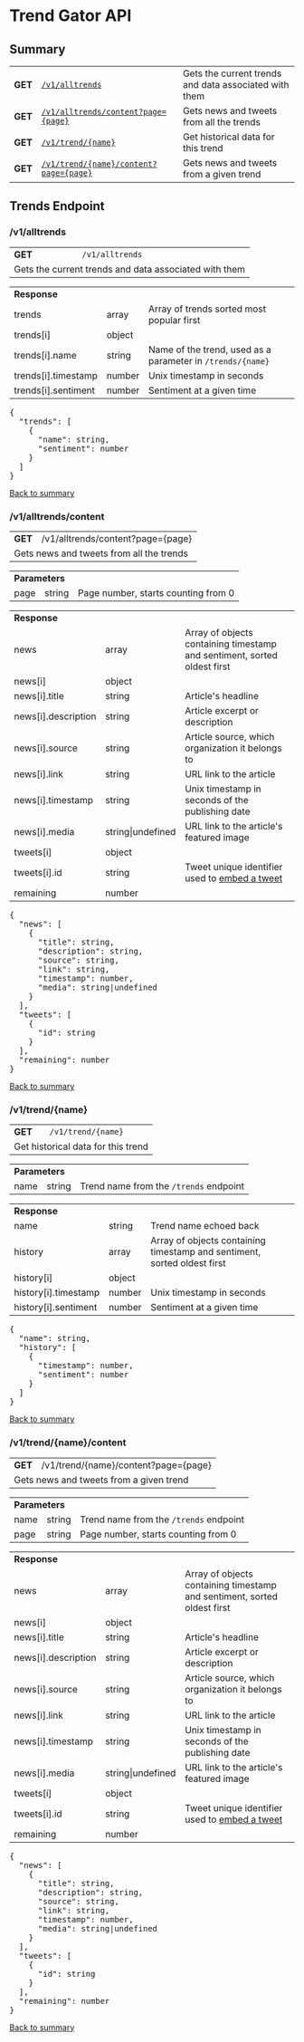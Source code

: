 <h1>Trend Gator API</h1>

<h2>Summary</h2>

<table>
  <tr>
    <td><strong>GET</strong></td>
    <td><a href="#v1-alltrends"><code>/v1/alltrends</code></a></td>
    <td>Gets the current trends and data associated with them</td>
  </tr>
  <tr>
    <td><strong>GET</strong></td>
    <td><a href="#v1-alltrends-content"><code>/v1/alltrends/content?page={page}</code></a></td>
    <td>Gets news and tweets from all the trends</td>
  </tr>
  <tr>
    <td><strong>GET</strong></td>
    <td><a href="#v1-trend-name"><code>/v1/trend/{name}</code></a></td>
    <td>Get historical data for this trend</td>
  </tr>
  <tr>
    <td><strong>GET</strong></td>
    <td><a href="#v1-trend-name-content"><code>/v1/trend/{name}/content?page={page}</code></a></td>
    <td>Gets news and tweets from a given trend</td>
  </tr>
</table>

<h2>Trends Endpoint</h2>

<h3>/v1/alltrends</h3>
<a id="v1-alltrends"></a>

<table>
  <tr>
    <td><strong>GET</strong></td>
    <td colspan="2"><code>/v1/alltrends</code></td>
  </tr>
  <tr>
    <td colspan="3">Gets the current trends and data associated with them</td>
  </tr>
</table> 

<table>
  <tr>
    <td colspan="3"><strong>Response</strong></td>
  </tr>
  <tr>
    <td>trends</td>
    <td>array</td>
    <td>Array of trends sorted most popular first</td>
  </tr>
  <tr>
    <td>trends[i]</td>
    <td>object</td>
    <td></td>
  </tr>
  <tr>
    <td>trends[i].name</td>
    <td>string</td>
    <td>Name of the trend, used as a parameter in <code>/trends/{name}</code></td>
  </tr>
  <tr>
    <td>trends[i].timestamp</td>
    <td>number</td>
    <td>Unix timestamp in seconds</td>
  </tr>
  <tr>
    <td>trends[i].sentiment</td>
    <td>number</td>
    <td>Sentiment at a given time</td>
  </tr>
</table>

<pre>
{
  "trends": [
    {
      "name": string,
      "sentiment": number
    }
  ]
}
</pre>

<a href="#summary">Back to summary</a>

<h3>/v1/alltrends/content</h3>
<a id="v1-alltrends-content"></a>

<table>
  <tr>
    <td><strong>GET</strong></td>
    <td colspan="2">/v1/alltrends/content?page={page}</code></td>
  </tr>
  <tr>
    <td colspan="3">Gets news and tweets from all the trends</td>
  </tr>
</table> 

<table>
  <tr>
    <td colspan="3"><strong>Parameters</strong></td>
  </tr>
  <tr>
    <td>page</td>
    <td>string</td>
    <td>Page number, starts counting from 0</td>
  </tr>
</table>

<table>
  <tr>
    <td colspan="3"><strong>Response</strong></td>
  </tr>
  <tr>
    <td>news</td>
    <td>array</td>
    <td>Array of objects containing timestamp and sentiment, sorted oldest first</td>
  </tr>
  <tr>
    <td>news[i]</td>
    <td>object</td>
    <td></td>
  </tr>
  <tr>
    <td>news[i].title</td>
    <td>string</td>
    <td>Article's headline</td>
  </tr>
  <tr>
    <td>news[i].description</td>
    <td>string</td>
    <td>Article excerpt or description</td>
  </tr>
  <tr>
    <td>news[i].source</td>
    <td>string</td>
    <td>Article source, which organization it belongs to</td>
  </tr>
  <tr>
    <td>news[i].link</td>
    <td>string</td>
    <td>URL link to the article</td>
  </tr>
  <tr>
    <td>news[i].timestamp</td>
    <td>string</td>
    <td>Unix timestamp in seconds of the publishing date</td>
  </tr>
  <tr>
    <td>news[i].media</td>
    <td>string|undefined</td>
    <td>URL link to the article's featured image</td>
  </tr>
  <tr>
    <td>tweets[i]</td>
    <td>object</td>
    <td></td>
  </tr>
  <tr>
    <td>tweets[i].id</td>
    <td>string</td>
    <td>Tweet unique identifier used to <a href="https://dev.twitter.com/web/embedded-tweets">embed a tweet</a></td>
  </tr>
  <tr>
    <td>remaining</td>
    <td>number</td>
    <td></td>
  </tr>
</table>

<pre>
{
  "news": [
    {
      "title": string,
      "description": string,
      "source": string,
      "link": string,
      "timestamp": number,
      "media": string|undefined
    }
  ],
  "tweets": [
    {
      "id": string
    }
  ],
  "remaining": number
}
</pre>

<a href="#summary">Back to summary</a>

<h3>/v1/trend/{name}</h3>
<a id="v1-trend-name"></a>

<table>
  <tr>
    <td><strong>GET</strong></td>
    <td colspan="2"><code>/v1/trend/{name}</code></td>
  </tr>
  <tr>
    <td colspan="3">Get historical data for this trend</td>
  </tr>
</table> 

<table>
  <tr>
    <td colspan="3"><strong>Parameters</strong></td>
  </tr>
  <tr>
    <td>name</td>
    <td>string</td>
    <td>Trend name from the <code>/trends</code> endpoint</td>
  </tr>
</table>

<table>
  <tr>
    <td colspan="3"><strong>Response</strong></td>
  </tr>
  <tr>
    <td>name</td>
    <td>string</td>
    <td>Trend name echoed back</td>
  </tr>
  <tr>
    <td>history</td>
    <td>array</td>
    <td>Array of objects containing timestamp and sentiment, sorted oldest first</td>
  </tr>
  <tr>
    <td>history[i]</td>
    <td>object</td>
    <td></td>
  </tr>
  <tr>
    <td>history[i].timestamp</td>
    <td>number</td>
    <td>Unix timestamp in seconds</td>
  </tr>
  <tr>
    <td>history[i].sentiment</td>
    <td>number</td>
    <td>Sentiment at a given time</td>
  </tr>
</table> 

<pre>
{
  "name": string,
  "history": [
    {
      "timestamp": number,
      "sentiment": number
    }
  ]
}
</pre>

<a href="#summary">Back to summary</a>

<h3>/v1/trend/{name}/content</h3>
<a id="v1-trend-name-content"></a>

<table>
  <tr>
    <td><strong>GET</strong></td>
    <td colspan="2">/v1/trend/{name}/content?page={page}</code></td>
  </tr>
  <tr>
    <td colspan="3">Gets news and tweets from a given trend</td>
  </tr>
</table> 

<table>
  <tr>
    <td colspan="3"><strong>Parameters</strong></td>
  </tr>
  <tr>
    <td>name</td>
    <td>string</td>
    <td>Trend name from the <code>/trends</code> endpoint</td>
  </tr>
  <tr>
    <td>page</td>
    <td>string</td>
    <td>Page number, starts counting from 0</td>
  </tr>
</table>

<table>
  <tr>
    <td colspan="3"><strong>Response</strong></td>
  </tr>
  <tr>
    <td>news</td>
    <td>array</td>
    <td>Array of objects containing timestamp and sentiment, sorted oldest first</td>
  </tr>
  <tr>
    <td>news[i]</td>
    <td>object</td>
    <td></td>
  </tr>
  <tr>
    <td>news[i].title</td>
    <td>string</td>
    <td>Article's headline</td>
  </tr>
  <tr>
    <td>news[i].description</td>
    <td>string</td>
    <td>Article excerpt or description</td>
  </tr>
  <tr>
    <td>news[i].source</td>
    <td>string</td>
    <td>Article source, which organization it belongs to</td>
  </tr>
  <tr>
    <td>news[i].link</td>
    <td>string</td>
    <td>URL link to the article</td>
  </tr>
  <tr>
    <td>news[i].timestamp</td>
    <td>string</td>
    <td>Unix timestamp in seconds of the publishing date</td>
  </tr>
  <tr>
    <td>news[i].media</td>
    <td>string|undefined</td>
    <td>URL link to the article's featured image</td>
  </tr>
  <tr>
    <td>tweets[i]</td>
    <td>object</td>
    <td></td>
  </tr>
  <tr>
    <td>tweets[i].id</td>
    <td>string</td>
    <td>Tweet unique identifier used to <a href="https://dev.twitter.com/web/embedded-tweets">embed a tweet</a></td>
  </tr>
  <tr>
    <td>remaining</td>
    <td>number</td>
    <td></td>
  </tr>
</table>

<pre>
{
  "news": [
    {
      "title": string,
      "description": string,
      "source": string,
      "link": string,
      "timestamp": number,
      "media": string|undefined
    }
  ],
  "tweets": [
    {
      "id": string
    }
  ],
  "remaining": number
}
</pre>

<a href="#summary">Back to summary</a>